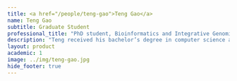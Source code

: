 ```yaml
---
title: <a href="/people/teng-gao">Teng Gao</a>
name: Teng Gao
subtitle: Graduate Student
professional_title: "PhD student, Bioinformatics and Integrative Genomics (BIG) (2022-2024)"  # Joined professional titles
description: "Teng received his bachelor’s degree in computer science and biology from Washington University in 2018. Prior to starting graduate school, Teng was a computational biologist at Memorial Sloan Kettering Cancer Center, where he led a large-scale study on age-related clonal hematopoiesis in 32,000 cancer patients. For his PhD work, he aims to continue working at the intersection of cancer and aging."
layout: product
academic: 1
image: ../img/teng-gao.jpg
hide_footer: true
---
```

